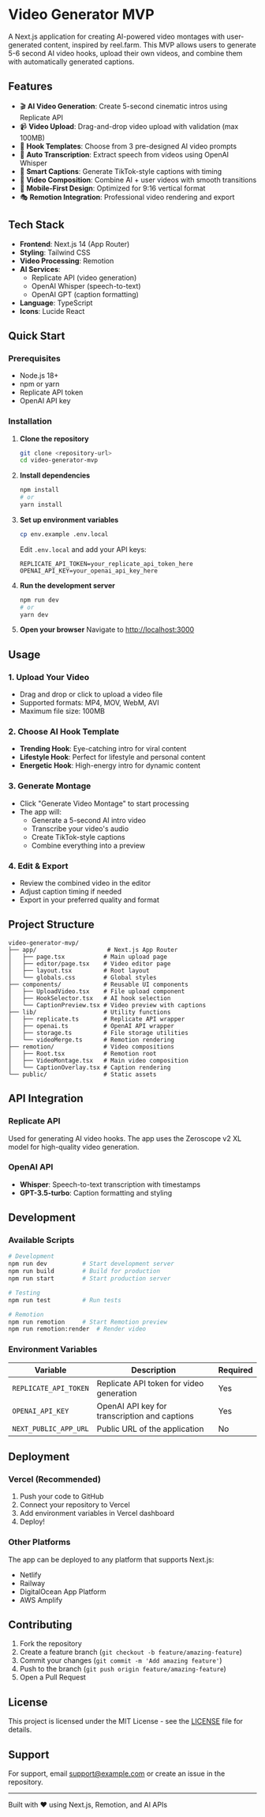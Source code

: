 # Video Generator MVP

A Next.js application for creating AI-powered video montages with user-generated content, inspired by reel.farm. This MVP allows users to generate 5-6 second AI video hooks, upload their own videos, and combine them with automatically generated captions.

## Features

- 🎬 **AI Video Generation**: Create 5-second cinematic intros using Replicate API
- 📹 **Video Upload**: Drag-and-drop video upload with validation (max 100MB)
- 🎯 **Hook Templates**: Choose from 3 pre-designed AI video prompts
- 🎤 **Auto Transcription**: Extract speech from videos using OpenAI Whisper
- 📝 **Smart Captions**: Generate TikTok-style captions with timing
- 🎨 **Video Composition**: Combine AI + user videos with smooth transitions
- 📱 **Mobile-First Design**: Optimized for 9:16 vertical format
- 🎭 **Remotion Integration**: Professional video rendering and export

## Tech Stack

- **Frontend**: Next.js 14 (App Router)
- **Styling**: Tailwind CSS
- **Video Processing**: Remotion
- **AI Services**: 
  - Replicate API (video generation)
  - OpenAI Whisper (speech-to-text)
  - OpenAI GPT (caption formatting)
- **Language**: TypeScript
- **Icons**: Lucide React

## Quick Start

### Prerequisites

- Node.js 18+ 
- npm or yarn
- Replicate API token
- OpenAI API key

### Installation

1. **Clone the repository**
   ```bash
   git clone <repository-url>
   cd video-generator-mvp
   ```

2. **Install dependencies**
   ```bash
   npm install
   # or
   yarn install
   ```

3. **Set up environment variables**
   ```bash
   cp env.example .env.local
   ```
   
   Edit `.env.local` and add your API keys:
   ```env
   REPLICATE_API_TOKEN=your_replicate_api_token_here
   OPENAI_API_KEY=your_openai_api_key_here
   ```

4. **Run the development server**
   ```bash
   npm run dev
   # or
   yarn dev
   ```

5. **Open your browser**
   Navigate to [http://localhost:3000](http://localhost:3000)

## Usage

### 1. Upload Your Video
- Drag and drop or click to upload a video file
- Supported formats: MP4, MOV, WebM, AVI
- Maximum file size: 100MB

### 2. Choose AI Hook Template
- **Trending Hook**: Eye-catching intro for viral content
- **Lifestyle Hook**: Perfect for lifestyle and personal content  
- **Energetic Hook**: High-energy intro for dynamic content

### 3. Generate Montage
- Click "Generate Video Montage" to start processing
- The app will:
  - Generate a 5-second AI intro video
  - Transcribe your video's audio
  - Create TikTok-style captions
  - Combine everything into a preview

### 4. Edit & Export
- Review the combined video in the editor
- Adjust caption timing if needed
- Export in your preferred quality and format

## Project Structure

```
video-generator-mvp/
├── app/                    # Next.js App Router
│   ├── page.tsx           # Main upload page
│   ├── editor/page.tsx    # Video editor page
│   ├── layout.tsx         # Root layout
│   └── globals.css        # Global styles
├── components/            # Reusable UI components
│   ├── UploadVideo.tsx    # File upload component
│   ├── HookSelector.tsx   # AI hook selection
│   └── CaptionPreview.tsx # Video preview with captions
├── lib/                   # Utility functions
│   ├── replicate.ts       # Replicate API wrapper
│   ├── openai.ts          # OpenAI API wrapper
│   ├── storage.ts         # File storage utilities
│   └── videoMerge.ts      # Remotion rendering
├── remotion/              # Video compositions
│   ├── Root.tsx           # Remotion root
│   ├── VideoMontage.tsx   # Main video composition
│   └── CaptionOverlay.tsx # Caption rendering
└── public/                # Static assets
```

## API Integration

### Replicate API
Used for generating AI video hooks. The app uses the Zeroscope v2 XL model for high-quality video generation.

### OpenAI API
- **Whisper**: Speech-to-text transcription with timestamps
- **GPT-3.5-turbo**: Caption formatting and styling

## Development

### Available Scripts

```bash
# Development
npm run dev          # Start development server
npm run build        # Build for production
npm run start        # Start production server

# Testing
npm run test         # Run tests

# Remotion
npm run remotion     # Start Remotion preview
npm run remotion:render  # Render video
```

### Environment Variables

| Variable | Description | Required |
|----------|-------------|----------|
| `REPLICATE_API_TOKEN` | Replicate API token for video generation | Yes |
| `OPENAI_API_KEY` | OpenAI API key for transcription and captions | Yes |
| `NEXT_PUBLIC_APP_URL` | Public URL of the application | No |

## Deployment

### Vercel (Recommended)

1. Push your code to GitHub
2. Connect your repository to Vercel
3. Add environment variables in Vercel dashboard
4. Deploy!

### Other Platforms

The app can be deployed to any platform that supports Next.js:
- Netlify
- Railway
- DigitalOcean App Platform
- AWS Amplify

## Contributing

1. Fork the repository
2. Create a feature branch (`git checkout -b feature/amazing-feature`)
3. Commit your changes (`git commit -m 'Add amazing feature'`)
4. Push to the branch (`git push origin feature/amazing-feature`)
5. Open a Pull Request

## License

This project is licensed under the MIT License - see the [LICENSE](LICENSE) file for details.

## Support

For support, email support@example.com or create an issue in the repository.

---

Built with ❤️ using Next.js, Remotion, and AI APIs 